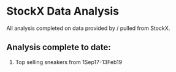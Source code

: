 # StockX Data Analysis

All analysis completed on data provided by / pulled from StockX. 

## Analysis complete to date:

1. Top selling sneakers from 1Sep17-13Feb19
